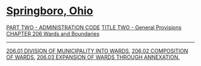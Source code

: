[Springboro, Ohio](indexee20.html)
==================================

[PART TWO - ADMINISTRATION CODE](1505a412.html) [TITLE TWO - General
Provisions](1531a412.html) [CHAPTER 206 Wards and
Boundaries](15f1a412.html)

* * * * *

[206.01 DIVISION OF MUNICIPALITY INTO WARDS.](15fea412.html) [206.02
COMPOSITION OF WARDS.](1602a412.html) [206.03 EXPANSION OF WARDS THROUGH
ANNEXATION.](1609a412.html)
